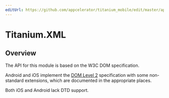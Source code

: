 ```yaml
---
editUrl: https://github.com/appcelerator/titanium_mobile/edit/master/apidoc/Titanium/XML/XML.yml
---
```

# Titanium.XML

<TypeHeader/>

## Overview

The API for this module is based on the W3C DOM specification.

Android and iOS implement the [DOM Level 2](https://www.w3.org/TR/DOM-Level-2-Core/core.html) specification
with some non-standard extensions, which are documented in the appropriate places.

Both iOS and Android lack DTD support.

<ApiDocs/>
